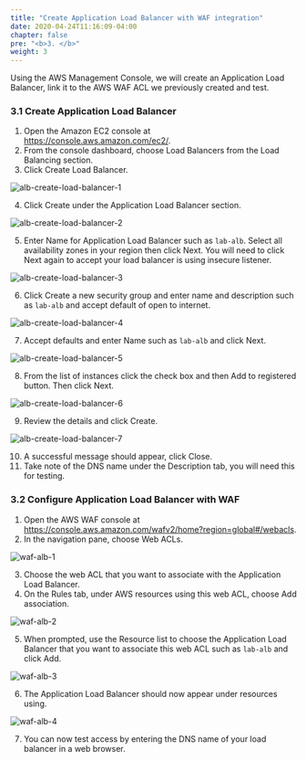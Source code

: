 ```yaml
---
title: "Create Application Load Balancer with WAF integration"
date: 2020-04-24T11:16:09-04:00
chapter: false
pre: "<b>3. </b>"
weight: 3
---
```


Using the AWS Management Console, we will create an Application Load Balancer, link it to the AWS WAF
ACL we previously created and test.

### 3.1 Create Application Load Balancer

1. Open the Amazon EC2 console at https://console.aws.amazon.com/ec2/.
2. From the console dashboard, choose Load Balancers from the Load Balancing section.
3. Click Create Load Balancer.

![alb-create-load-balancer-1](/Security/200_Basic_EC2_with_WAF_Protection/Images/alb-create-load-balancer-1.png)

4. Click Create under the Application Load Balancer section.

![alb-create-load-balancer-2](/Security/200_Basic_EC2_with_WAF_Protection/Images/alb-create-load-balancer-2.png)

5. Enter Name for Application Load Balancer such as `lab-alb`. Select all availability zones in your region then click Next. You will need to click Next again to accept your load balancer is using insecure listener.

![alb-create-load-balancer-3](/Security/200_Basic_EC2_with_WAF_Protection/Images/alb-create-load-balancer-3.png)

6. Click Create a new security group and enter name and description such as `lab-alb` and accept default of open to internet.

![alb-create-load-balancer-4](/Security/200_Basic_EC2_with_WAF_Protection/Images/alb-create-load-balancer-4.png)

7. Accept defaults and enter Name such as `lab-alb` and click Next.

![alb-create-load-balancer-5](/Security/200_Basic_EC2_with_WAF_Protection/Images/alb-create-load-balancer-5.png)

8. From the list of instances click the check box and then Add to registered button. Then click Next.

![alb-create-load-balancer-6](/Security/200_Basic_EC2_with_WAF_Protection/Images/alb-create-load-balancer-6.png)

9. Review the details and click Create.

![alb-create-load-balancer-7](/Security/200_Basic_EC2_with_WAF_Protection/Images/alb-create-load-balancer-7.png)

10. A successful message should appear, click Close.
11. Take note of the DNS name under the Description tab, you will need this for testing.

### 3.2 Configure Application Load Balancer with WAF

1. Open the AWS WAF console at https://console.aws.amazon.com/wafv2/home?region=global#/webacls.
2. In the navigation pane, choose Web ACLs.

![waf-alb-1](/Security/200_Basic_EC2_with_WAF_Protection/Images/waf-alb-1.png)

3. Choose the web ACL that you want to associate with the Application Load Balancer.
4. On the Rules tab, under AWS resources using this web ACL, choose Add association.

![waf-alb-2](/Security/200_Basic_EC2_with_WAF_Protection/Images/waf-alb-2.png)

5. When prompted, use the Resource list to choose the Application Load Balancer that you want to associate this web ACL  such as `lab-alb` and click Add.

![waf-alb-3](/Security/200_Basic_EC2_with_WAF_Protection/Images/waf-alb-3.png)

6. The Application Load Balancer should now appear under resources using.

![waf-alb-4](/Security/200_Basic_EC2_with_WAF_Protection/Images/waf-alb-4.png)

7. You can now test access by entering the DNS name of your load balancer in a web browser.
